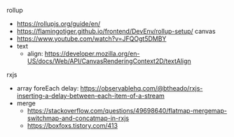 rollup
- https://rollupjs.org/guide/en/
- https://flamingotiger.github.io/frontend/DevEnv/rollup-setup/
canvas
- https://www.youtube.com/watch?v=JFQOgt5DMBY
- text
  - align: https://developer.mozilla.org/en-US/docs/Web/API/CanvasRenderingContext2D/textAlign

rxjs
- array foreEach delay: https://observablehq.com/@btheado/rxjs-inserting-a-delay-between-each-item-of-a-stream
- merge
  - https://stackoverflow.com/questions/49698640/flatmap-mergemap-switchmap-and-concatmap-in-rxjs
  - https://boxfoxs.tistory.com/413
